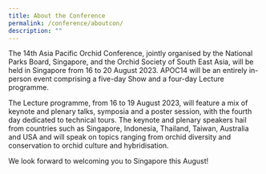 ```yaml
---
title: About the Conference
permalink: /conference/aboutcon/
description: ""
---
```

The 14th Asia Pacific Orchid Conference, jointly organised by the National Parks Board, Singapore, and the Orchid Society of South East Asia, will be held in Singapore from 16 to 20 August 2023. APOC14 will be an entirely in-person event comprising a five-day Show and a four-day Lecture programme. 

The Lecture programme, from 16 to 19 August 2023, will feature a mix of keynote and plenary talks, symposia and a poster session, with the fourth day dedicated to technical tours. The keynote and plenary speakers hail from countries such as Singapore, Indonesia, Thailand, Taiwan, Australia and USA and will speak on topics ranging from orchid diversity and conservation to orchid culture and hybridisation.

We look forward to welcoming you to Singapore this August!
